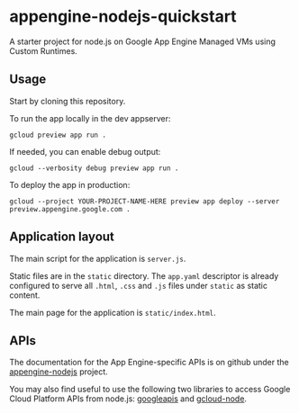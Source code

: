 # appengine-nodejs-quickstart

A starter project for node.js on Google App Engine Managed VMs using Custom Runtimes.

## Usage

Start by cloning this repository.

To run the app locally in the dev appserver:

~~~~
gcloud preview app run .
~~~~

If needed, you can enable debug output:

~~~~
gcloud --verbosity debug preview app run .
~~~~

To deploy the app in production:

~~~~
gcloud --project YOUR-PROJECT-NAME-HERE preview app deploy --server preview.appengine.google.com .
~~~~

## Application layout

The main script for the application is `server.js`.

Static files are in the `static` directory. The `app.yaml` descriptor is already configured to serve all `.html`, `.css` and `.js` files under `static` as static content.

The main page for the application is `static/index.html`.

## APIs

The documentation for the App Engine-specific APIs is on github under the [appengine-nodejs][1] project.

You may also find useful to use the following two libraries to access Google Cloud Platform APIs from node.js: [googleapis][2] and [gcloud-node][3].

[1]: https://github.com/GoogleCloudPlatform/appengine-nodejs
[2]: https://www.npmjs.org/package/googleapis
[3]: https://github.com/GoogleCloudPlatform/gcloud-node
